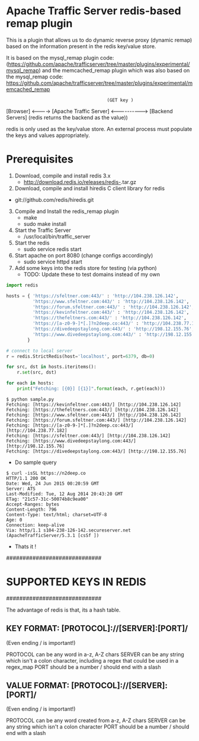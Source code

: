 Apache Traffic Server redis-based remap plugin
==============================================

This is a plugin that allows us to do dynamic reverse proxy (dynamic remap) based on the
information present in the redis key/value store.

It is based on the mysql_remap plugin code:
(https://github.com/apache/trafficserver/tree/master/plugins/experimental/mysql_remap)
and the memcached_remap plugin which was also based on the mysql_remap code:
https://github.com/apache/trafficserver/tree/master/plugins/experimental/memcached_remap


                                          (GET key )
[Browser] <----> [Apache Traffic Server] <----------> [Backend Servers]
                            (redis returns the backend as the value))

redis is only used as the key/value store.  An external process must populate
the keys and values appropriately.

Prerequisites
==============================================

1. Download, compile and install redis 3.x
   * http://download.redis.io/releases/redis-<version>.tar.gz
2.  Download, compile and install hiredis C client library for redis
   * git://github.com/redis/hiredis.git
3. Compile and Install the redis_remap plugin
   * make
   * sudo make install
4. Start the Traffic Server
   * /usr/local/bin/traffic_server
5. Start the redis
   * sudo service redis start
6. Start apache on port 8080 (change configs accordingly)
   * sudo service httpd start
7. Add some keys into the redis store for testing (via python)
   * TODO: Update these to test domains instead of my own
```python
import redis

hosts = { 'https://sfeltner.com:443/' : 'http://104.238.126.142',
          'https://www.sfeltner.com:443/' : 'http://104.238.126.142',
          'https://forum.sfeltner.com:443/' : 'http://104.238.126.142',
          'https://kevinfeltner.com:443/' : 'http://104.238.126.142',
          'https://thefeltners.com:443/' : 'http://104.238.126.142',
          'https://[a-z0-9-]*[.]?n2deep.co:443/' : 'http://104.238.77.182',
          'https://divedeepstaylong.com:443/' : 'http://198.12.155.76',
          'https://www.divedeepstaylong.com:443/' : 'http://198.12.155.76',
        }

# connect to local server
r = redis.StrictRedis(host='localhost', port=6379, db=0)

for src, dst in hosts.iteritems():
    r.set(src, dst)

for each in hosts:
    print("Fetching: [{0}] [{1}]".format(each, r.get(each)))
```
```
$ python sample.py
Fetching: [https://kevinfeltner.com:443/] [http://104.238.126.142]
Fetching: [https://thefeltners.com:443/] [http://104.238.126.142]
Fetching: [https://www.sfeltner.com:443/] [http://104.238.126.142]
Fetching: [https://forum.sfeltner.com:443/] [http://104.238.126.142]
Fetching: [https://[a-z0-9-]*[.]?n2deep.co:443/] [http://104.238.77.182]
Fetching: [https://sfeltner.com:443/] [http://104.238.126.142]
Fetching: [https://www.divedeepstaylong.com:443/] [http://198.12.155.76]
Fetching: [https://divedeepstaylong.com:443/] [http://198.12.155.76]
```
   * Do sample query
```
$ curl -isSL https://n2deep.co
HTTP/1.1 200 OK
Date: Wed, 24 Jun 2015 00:20:59 GMT
Server: ATS
Last-Modified: Tue, 12 Aug 2014 20:43:20 GMT
ETag: "21c57-31c-50074b8c9ea00"
Accept-Ranges: bytes
Content-Length: 796
Content-Type: text/html; charset=UTF-8
Age: 0
Connection: keep-alive
Via: http/1.1 s104-238-126-142.secureserver.net (ApacheTrafficServer/5.3.1 [csSf ])
```
   * Thats it !

#############################
#  SUPPORTED KEYS IN REDIS  #
#############################

The advantage of redis is that, its a hash table.

KEY FORMAT:    [PROTOCOL]://[SERVER]:[PORT]/
--------------------------------------------
(Even ending / is important!)

PROTOCOL can be any word in a-z, A-Z chars
SERVER   can be any string which isn't a colon character, including a regex
         that could be used in a regex_map 
PORT     should be a number
/        should end with a slash

VALUE FORMAT:  [PROTOCOL]://[SERVER]:[PORT]/
--------------------------------------------
(Even ending / is important!)

PROTOCOL can be any word created from a-z, A-Z chars
SERVER   can be any string which isn't a colon character
PORT     should be a number
/        should end with a slash
